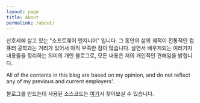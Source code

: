 ```yaml
---
layout: page
title: About
permalink: /about/
---
```


산호세에 살고 있는 "소프트웨어 엔지니어" 입니다. 그 동안의 삶의 궤적이 전통적인 컴퓨터 공학과는 거리가 있어서 아직 부족한 점이 많습니다.
살면서 배우게되는 여러가지 내용들을 정리하는 의미의 개인 블로그로, 모든 내용은 저의 개인적인 견해임을 밝힙니다.

All of the contents in this blog are based on my opinion, and do not reflect any of my previous and current employers'.

블로그를 만드는데 사용된 소스코드는 [여기](https://github.com/seungilyou/blog_jekyll)서 찾아보실 수 있습니다.
